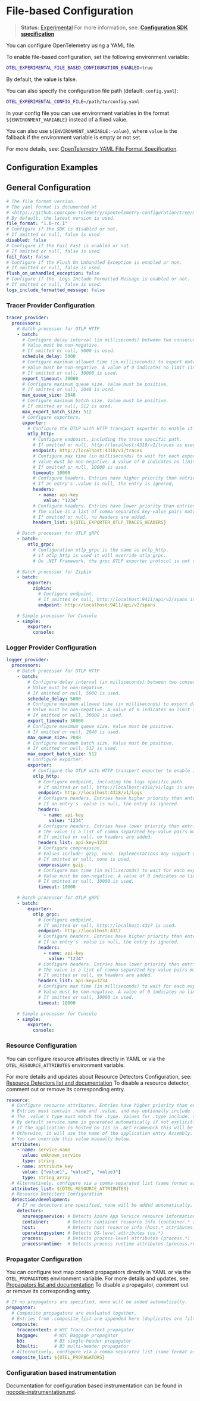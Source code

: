 # File-based Configuration

> **Status:** [Experimental](https://github.com/open-telemetry/opentelemetry-specification/blob/main/specification/versioning-and-stability.md)
> For more information, see:
> **[Configuration SDK specification](https://github.com/open-telemetry/opentelemetry-specification/blob/v1.49.0/specification/configuration/sdk.md)**  

You can configure OpenTelemetry using a YAML file.

To enable file-based configuration, set the following environment variable:

```bash
OTEL_EXPERIMENTAL_FILE_BASED_CONFIGURATION_ENABLED=true
```

By default, the value is false.

You can also specify the configuration file path (default: `config.yaml`):

```bash
OTEL_EXPERIMENTAL_CONFIG_FILE=/path/to/config.yaml
```

In your config file you can use environment variables in the format `${ENVIRONMENT_VARIABLE}`
instead of a fixed value.

You can also use `${ENVIRONMENT_VARIABLE:-value}`, where `value` is the fallback
if the environment variable is empty or not set.

For more details, see: [OpenTelemetry YAML File Format Specification](https://github.com/open-telemetry/opentelemetry-specification/blob/v1.49.0/specification/configuration/data-model.md#yaml-file-format).

## Configuration Examples

## General Configuration

``` yaml
# The file format version.
# The yaml format is documented at
# <https://github.com/open-telemetry/opentelemetry-configuration/tree/main/schema>
# By default, the latest version is used.
file_format: "1.0-rc.1"
# Configure if the SDK is disabled or not.
# If omitted or null, false is used
disabled: false
# Configure if the Fail Fast is enabled or not.
# If omitted or null, false is used
fail_fast: false
# Configure if the Flush On Unhandled Exception is enabled or not.
# If omitted or null, false is used.
flush_on_unhandled_exception: false
# Configure if the  Logs Include Formatted Message is enabled or not.
# If omitted or null, false is used.
logs_include_formatted_message: false
```

### Tracer Provider Configuration

``` yaml
tracer_provider:
  processors:
    # Batch processor for OTLP HTTP
    - batch:
      # Configure delay interval (in milliseconds) between two consecutive exports. 
      # Value must be non-negative.
      # If omitted or null, 5000 is used.
      schedule_delay: 5000
      # Configure maximum allowed time (in milliseconds) to export data. 
      # Value must be non-negative. A value of 0 indicates no limit (infinity).
      # If omitted or null, 30000 is used.
      export_timeout: 30000
      # Configure maximum queue size. Value must be positive.
      # If omitted or null, 2048 is used.
      max_queue_size: 2048
      # Configure maximum batch size. Value must be positive.
      # If omitted or null, 512 is used.
      max_export_batch_size: 512
      # Configure exporters.
      exporter:
        # Configure the OTLP with HTTP transport exporter to enable it.
        otlp_http:
          # Configure endpoint, including the trace specific path.
          # If omitted or null, http://localhost:4318/v1/traces is used
          endpoint: http://localhost:4318/v1/traces
          # Configure max time (in milliseconds) to wait for each export. 
          # Value must be non-negative. A value of 0 indicates no limit (infinity).
          # If omitted or null, 10000 is used.
          timeout: 10000
          # Configure headers. Entries have higher priority than entries from .headers_list.
          # If an entry's .value is null, the entry is ignored.
          headers:
            - name: api-key
              value: "1234"
          # Configure headers. Entries have lower priority than entries from .headers.
          # The value is a list of comma separated key-value pairs matching the format of OTEL_EXPORTER_OTLP_HEADERS. See https://github.com/open-telemetry/opentelemetry-specification/blob/main/specification/protocol/exporter.md#configuration-options for details.
          # If omitted or null, no headers are added.
          headers_list: ${OTEL_EXPORTER_OTLP_TRACES_HEADERS}

    # Batch processor for OTLP gRPC
    - batch:
        otlp_grpc:
          # Configuration otlp_grpc is the same as otlp_http.
          # if otlp_http is used it will override otlp_grpc.
          # On .NET Framework, the grpc OTLP exporter protocol is not supported.

    # Batch processor for Zipkin
    - batch:
        exporter:
          zipkin:
            # Configure endpoint.
            # If omitted or null, http://localhost:9411/api/v2/spans is used.
            endpoint: http://localhost:9411/api/v2/spans

    # Simple processor for Console
    - simple:
        exporter:
          console:
```

### Logger Provider Configuration

``` yaml
logger_provider:
  processors:
    # Batch processor for OTLP HTTP
    - batch:
        # Configure delay interval (in milliseconds) between two consecutive exports.
        # Value must be non-negative.
        # If omitted or null, 5000 is used.
        schedule_delay: 5000
        # Configure maximum allowed time (in milliseconds) to export data.
        # Value must be non-negative. A value of 0 indicates no limit (infinity).
        # If omitted or null, 30000 is used.
        export_timeout: 30000
        # Configure maximum queue size. Value must be positive.
        # If omitted or null, 2048 is used.
        max_queue_size: 2048
        # Configure maximum batch size. Value must be positive.
        # If omitted or null, 512 is used.
        max_export_batch_size: 512
        # Configure exporter.
        exporter:
          # Configure the OTLP with HTTP transport exporter to enable it.
          otlp_http:
            # Configure endpoint, including the logs specific path.
            # If omitted or null, http://localhost:4318/v1/logs is used.
            endpoint: http://localhost:4318/v1/logs
            # Configure headers. Entries have higher priority than entries from .headers_list.
            # If an entry's .value is null, the entry is ignored.
            headers:
              - name: api-key
                value: "1234"
            # Configure headers. Entries have lower priority than entries from .headers.
            # The value is a list of comma separated key-value pairs matching the format of OTEL_EXPORTER_OTLP_HEADERS.
            # If omitted or null, no headers are added.
            headers_list: api-key=1234
            # Configure compression.
            # Values include: gzip, none. Implementations may support other compression algorithms.
            # If omitted or null, none is used.
            compression: gzip
            # Configure max time (in milliseconds) to wait for each export.
            # Value must be non-negative. A value of 0 indicates no limit (infinity).
            # If omitted or null, 10000 is used.
            timeout: 10000

    # Batch processor for OTLP gRPC
    - batch:
        exporter:
          otlp_grpc:
            # Configure endpoint.
            # If omitted or null, http://localhost:4317 is used.
            endpoint: http://localhost:4317
            # Configure headers. Entries have higher priority than entries from .headers_list.
            # If an entry's .value is null, the entry is ignored.
            headers:
              - name: api-key
                value: "1234"
            # Configure headers. Entries have lower priority than entries from .headers.
            # The value is a list of comma separated key-value pairs matching the format of OTEL_EXPORTER_OTLP_HEADERS.
            # If omitted or null, no headers are added.
            headers_list: api-key=1234
            # Configure max time (in milliseconds) to wait for each export.
            # Value must be non-negative. A value of 0 indicates no limit (infinity).
            # If omitted or null, 10000 is used.
            timeout: 10000

    # Simple processor for Console
    - simple:
        exporter:
          console:
```

### Resource Configuration

You can configure resource attributes directly in YAML or via the
`OTEL_RESOURCE_ATTRIBUTES` environment variable.

For more details and updates about Resource Detectors Configuration, see:
[Resource Detectors list and documentation](config.md/#resource-detectors)
To disable a resource detector, comment out or remove its corresponding entry.

``` yaml
resource:
  # Configure resource attributes. Entries have higher priority than entries from .resource.attributes_list.
  # Entries must contain .name and .value, and may optionally include .type. If an entry's .type omitted or null, string is used.
  # The .value's type must match the .type. Values for .type include: string, bool, int, double, string_array, bool_array, int_array, double_array.
  # By default service.name is generated automatically if not explicitly configured.
  # If the application is hosted on IIS in .NET Framework this will be SiteName\VirtualPath (e.g., MySite\MyApp).
  # Otherwise, it will use the name of the application entry Assembly.
  # You can override this value manually below.
  attributes:
    - name: service.name
      value: unknown_service
      type: string
    - name: attribute_key
      value: ["value1", "value2", "value3"]
      type: string_array
  # Alternatively, configure via a comma-separated list (same format as OTEL_RESOURCE_ATTRIBUTES).
  attributes_list: ${OTEL_RESOURCE_ATTRIBUTES}
  # Resource Detectors Configuration
  detection/development:
    # If no detectors are specified, none will be added automatically.
    detectors:
      azureappservice: # Detects Azure App Service resource information
      container:       # Detects container resource info (container.* attributes) [Core only]
      host:            # Detects host resource info (host.* attributes)
      operatingsystem: # Detects OS-level attributes (os.*)
      process:         # Detects process-level attributes (process.*)
      processruntime:  # Detects process runtime attributes (process.runtime.*)
```  

### Propagator Configuration

You can configure text map context propagators directly in YAML or via the
`OTEL_PROPAGATORS` environment variable.
For more details and updates, see: [Propagators list and documentation](config.md/#propagators)
To disable a propagator, comment out or remove its corresponding entry.

``` yaml
# If no propagators are specified, none will be added automatically.
propagator:
  # Composite propagators are evaluated together. 
  # Entries from .composite_list are appended here (duplicates are filtered out).
  composite:
    tracecontext: # W3C Trace Context propagator
    baggage:      # W3C Baggage propagator
    b3:           # B3 single-header propagator
    b3multi:      # B3 multi-header propagator
  # Alternatively, configure via a comma-separated list (same format as OTEL_PROPAGATORS).
  composite_list: ${OTEL_PROPAGATORS}
```

### Configuration based instrumentation

Documentation for configuration based instrumentation can be found in [nocode-instrumentation.md](nocode-instrumentation.md).
